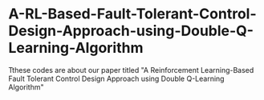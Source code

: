 # A-RL-Based-Fault-Tolerant-Control-Design-Approach-using-Double-Q-Learning-Algorithm

Tthese codes are about our paper titled "A Reinforcement Learning-Based Fault Tolerant Control Design Approach using Double Q-Learning Algorithm"


